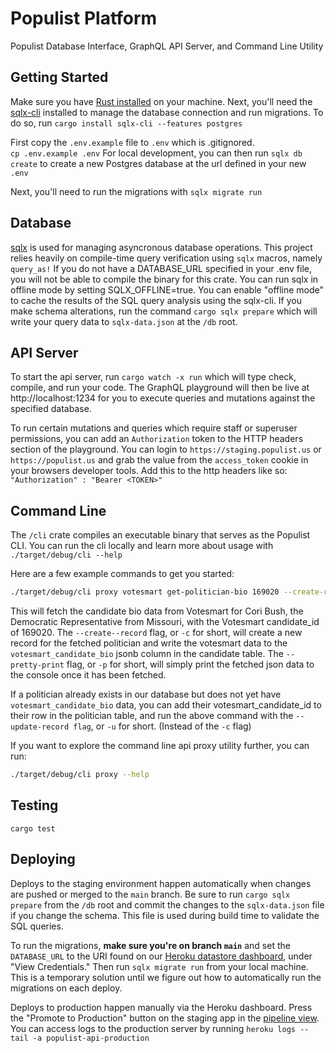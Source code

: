 # Populist Platform

Populist Database Interface, GraphQL API Server, and Command Line Utility

## Getting Started

Make sure you have [Rust installed] on your machine. Next, you'll need the [sqlx-cli] installed to manage the database connection and run migrations. To do so, run `cargo install sqlx-cli --features postgres`

First copy the `.env.example` file to `.env` which is .gitignored.  
`cp .env.example .env` For local development, you can then run `sqlx db create` to create a new Postgres database at the url defined in your new `.env`

Next, you'll need to run the migrations with `sqlx migrate run`

## Database

[sqlx] is used for managing asyncronous database operations. This project relies heavily on compile-time query verification using `sqlx` macros, namely `query_as!` If you do not have a DATABASE_URL specified in your .env file, you will not be able to compile the binary for this crate. You can run sqlx in offline mode by setting SQLX_OFFLINE=true. You can enable "offline mode" to cache the results of the SQL query analysis using the sqlx-cli. If you make schema alterations, run the command `cargo sqlx prepare` which will write your query data to `sqlx-data.json` at the `/db` root.

## API Server

To start the api server, run `cargo watch -x run` which will type check, compile, and run your code. The GraphQL playground will then be live at http://localhost:1234 for you to execute queries and mutations against the specified database.

To run certain mutations and queries which require staff or superuser permissions, you can add an `Authorization` token to the HTTP headers section of the playground. You can login to `https://staging.populist.us` or `https://populist.us` and grab the value from the `access_token` cookie in your browsers developer tools. Add this to the http headers like so: `"Authorization" : "Bearer <TOKEN>"`

## Command Line

The `/cli` crate compiles an executable binary that serves as the Populist CLI. You can run the cli locally and learn more about usage with `./target/debug/cli --help`

Here are a few example commands to get you started:

```bash
./target/debug/cli proxy votesmart get-politician-bio 169020 --create-record --pretty-print
```

This will fetch the candidate bio data from Votesmart for Cori Bush, the Democratic Representative from Missouri, with the Votesmart candidate_id of 169020. The `--create--record` flag, or `-c` for short, will create a new record for the fetched politician and write the votesmart data to the `votesmart_candidate_bio` jsonb column in the candidate table. The `--pretty-print` flag, or `-p` for short, will simply print the fetched json data to the console once it has been fetched.

If a politician already exists in our database but does not yet have `votesmart_candidate_bio` data, you can add their votesmart_candidate_id to their row in the politician table, and run the above command with the `--update-record flag`, or `-u` for short. (Instead of the `-c` flag)

If you want to explore the command line api proxy utility further, you can run:

```bash
./target/debug/cli proxy --help
```

## Testing

`cargo test`

## Deploying

Deploys to the staging environment happen automatically when changes are pushed or merged to the `main` branch. Be sure to run `cargo sqlx prepare` from the `/db` root and commit the changes to the `sqlx-data.json` file if you change the schema. This file is used during build time to validate the SQL queries.

To run the migrations, **make sure you're on branch `main`** and set the `DATABASE_URL` to the URI found on our [Heroku datastore dashboard], under "View Credentials." Then run `sqlx migrate run` from your local machine. This is a temporary solution until we figure out how to automatically run the migrations on each deploy.

Deploys to production happen manually via the Heroku dashboard. Press the "Promote to Production" button on the staging app in the [pipeline view]. You can access logs to the production server by running `heroku logs --tail -a populist-api-production`

[rust installed]: https://www.rust-lang.org/tools/install
[sqlx-cli]: https://crates.io/crates/sqlx-cli
[sqlx]: https://crates.io/crates/sqlx
[heroku datastore dashboard]: https://data.heroku.com/datastores/35cb347f-6fb1-488f-8f21-02bbd726f5a8#administration
[pipeline view]: https://dashboard.heroku.com/pipelines/3ce13ae5-d2aa-4522-b513-3b3ba0e6f179
